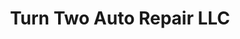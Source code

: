 ---
title: "Turn Two Auto Repair LLC"
url: /verona/turn-two-auto-repair-llc/
shop: Autowerkstatt
---